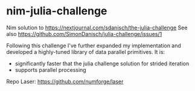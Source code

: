 # nim-julia-challenge

Nim solution to https://nextjournal.com/sdanisch/the-julia-challenge
See also https://github.com/SimonDanisch/julia-challenge/issues/1


Following this challenge I've further expanded my implementation and developed a highly-tuned
library of data parallel primitives. It is:
  - significantly faster that the julia challenge solution for strided iteration
  - supports parallel processing
  
Repo Laser: https://github.com/numforge/laser
